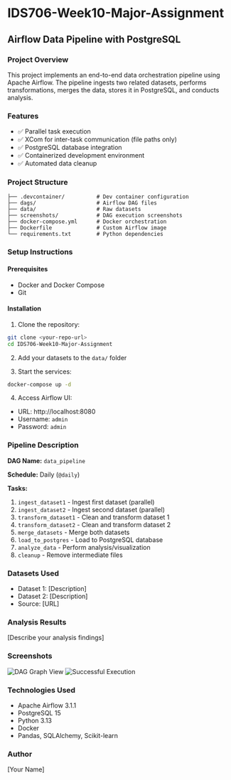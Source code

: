 # IDS706-Week10-Major-Assignment

## Airflow Data Pipeline with PostgreSQL

### Project Overview
This project implements an end-to-end data orchestration pipeline using Apache Airflow. The pipeline ingests two related datasets, performs transformations, merges the data, stores it in PostgreSQL, and conducts analysis.

### Features
- ✅ Parallel task execution
- ✅ XCom for inter-task communication (file paths only)
- ✅ PostgreSQL database integration
- ✅ Containerized development environment
- ✅ Automated data cleanup

### Project Structure
```
├── .devcontainer/          # Dev container configuration
├── dags/                   # Airflow DAG files
├── data/                   # Raw datasets
├── screenshots/            # DAG execution screenshots
├── docker-compose.yml      # Docker orchestration
├── Dockerfile              # Custom Airflow image
└── requirements.txt        # Python dependencies
```

### Setup Instructions

#### Prerequisites
- Docker and Docker Compose
- Git

#### Installation

1. Clone the repository:
```bash
git clone <your-repo-url>
cd IDS706-Week10-Major-Assignment
```

2. Add your datasets to the `data/` folder

3. Start the services:
```bash
docker-compose up -d
```

4. Access Airflow UI:
- URL: http://localhost:8080
- Username: `admin`
- Password: `admin`

### Pipeline Description

**DAG Name:** `data_pipeline`

**Schedule:** Daily (`@daily`)

**Tasks:**
1. `ingest_dataset1` - Ingest first dataset (parallel)
2. `ingest_dataset2` - Ingest second dataset (parallel)
3. `transform_dataset1` - Clean and transform dataset 1
4. `transform_dataset2` - Clean and transform dataset 2
5. `merge_datasets` - Merge both datasets
6. `load_to_postgres` - Load to PostgreSQL database
7. `analyze_data` - Perform analysis/visualization
8. `cleanup` - Remove intermediate files

### Datasets Used
- Dataset 1: [Description]
- Dataset 2: [Description]
- Source: [URL]

### Analysis Results
[Describe your analysis findings]

### Screenshots
![DAG Graph View](screenshots/dag_graph_view.png)
![Successful Execution](screenshots/successful_run.png)

### Technologies Used
- Apache Airflow 3.1.1
- PostgreSQL 15
- Python 3.13
- Docker
- Pandas, SQLAlchemy, Scikit-learn

### Author
[Your Name]